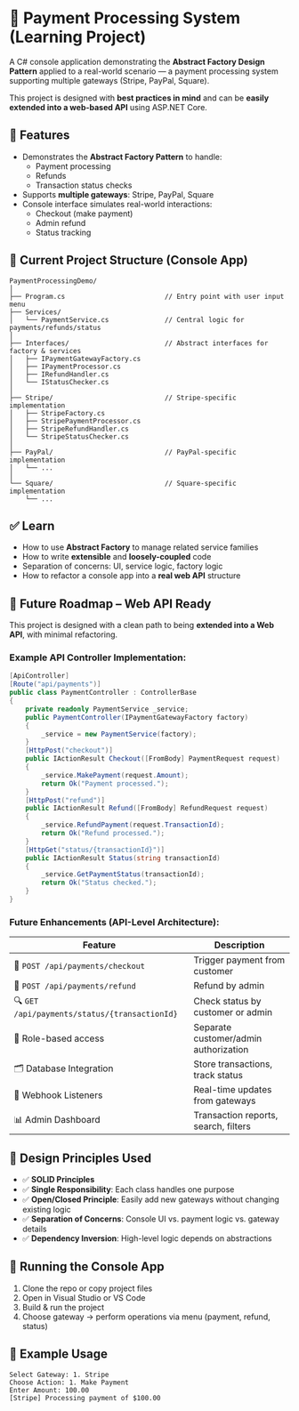 # 📘 Payment Processing System (Learning Project)

A C# console application demonstrating the **Abstract Factory Design Pattern** applied to a real-world scenario — a payment processing system supporting multiple gateways (Stripe, PayPal, Square).

This project is designed with **best practices in mind** and can be **easily extended into a web-based API** using ASP.NET Core.

## 🚀 Features

- Demonstrates the **Abstract Factory Pattern** to handle:
  - Payment processing
  - Refunds
  - Transaction status checks
- Supports **multiple gateways**: Stripe, PayPal, Square
- Console interface simulates real-world interactions:
  - Checkout (make payment)
  - Admin refund
  - Status tracking

## 🧱 Current Project Structure (Console App)

```
PaymentProcessingDemo/
│
├── Program.cs                         // Entry point with user input menu
├── Services/
│   └── PaymentService.cs              // Central logic for payments/refunds/status
│
├── Interfaces/                        // Abstract interfaces for factory & services
│   ├── IPaymentGatewayFactory.cs
│   ├── IPaymentProcessor.cs
│   ├── IRefundHandler.cs
│   └── IStatusChecker.cs
│
├── Stripe/                            // Stripe-specific implementation
│   ├── StripeFactory.cs
│   ├── StripePaymentProcessor.cs
│   ├── StripeRefundHandler.cs
│   └── StripeStatusChecker.cs
│
├── PayPal/                            // PayPal-specific implementation
│   └── ...
│
└── Square/                            // Square-specific implementation
    └── ...
```

## ✅ Learn

- How to use **Abstract Factory** to manage related service families
- How to write **extensible** and **loosely-coupled** code
- Separation of concerns: UI, service logic, factory logic
- How to refactor a console app into a **real web API** structure

## 🔮 Future Roadmap – Web API Ready

This project is designed with a clean path to being **extended into a Web API**, with minimal refactoring.

### Example API Controller Implementation:

```csharp
[ApiController]
[Route("api/payments")]
public class PaymentController : ControllerBase
{
    private readonly PaymentService _service;
    public PaymentController(IPaymentGatewayFactory factory)
    {
        _service = new PaymentService(factory);
    }
    [HttpPost("checkout")]
    public IActionResult Checkout([FromBody] PaymentRequest request)
    {
        _service.MakePayment(request.Amount);
        return Ok("Payment processed.");
    }
    [HttpPost("refund")]
    public IActionResult Refund([FromBody] RefundRequest request)
    {
        _service.RefundPayment(request.TransactionId);
        return Ok("Refund processed.");
    }
    [HttpGet("status/{transactionId}")]
    public IActionResult Status(string transactionId)
    {
        _service.GetPaymentStatus(transactionId);
        return Ok("Status checked.");
    }
}
```

### Future Enhancements (API-Level Architecture):

| Feature | Description |
|--------|-------------|
| 🛒 `POST /api/payments/checkout` | Trigger payment from customer |
| 💸 `POST /api/payments/refund` | Refund by admin |
| 🔍 `GET /api/payments/status/{transactionId}` | Check status by customer or admin |
| 🔐 Role-based access | Separate customer/admin authorization |
| 🗂️ Database Integration | Store transactions, track status |
| 🔔 Webhook Listeners | Real-time updates from gateways |
| 📊 Admin Dashboard | Transaction reports, search, filters |

## 🧠 Design Principles Used

- ✅ **SOLID Principles**
- ✅ **Single Responsibility**: Each class handles one purpose
- ✅ **Open/Closed Principle**: Easily add new gateways without changing existing logic
- ✅ **Separation of Concerns**: Console UI vs. payment logic vs. gateway details
- ✅ **Dependency Inversion**: High-level logic depends on abstractions

## 🏁 Running the Console App

1. Clone the repo or copy project files
2. Open in Visual Studio or VS Code
3. Build & run the project
4. Choose gateway → perform operations via menu (payment, refund, status)

## 💬 Example Usage

```
Select Gateway: 1. Stripe
Choose Action: 1. Make Payment
Enter Amount: 100.00
[Stripe] Processing payment of $100.00
```

